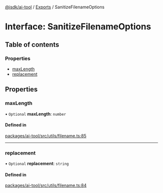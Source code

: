 [@isdk/ai-tool](../README.md) / [Exports](../modules.md) / SanitizeFilenameOptions

# Interface: SanitizeFilenameOptions

## Table of contents

### Properties

- [maxLength](SanitizeFilenameOptions.md#maxlength)
- [replacement](SanitizeFilenameOptions.md#replacement)

## Properties

### maxLength

• `Optional` **maxLength**: `number`

#### Defined in

[packages/ai-tool/src/utils/filename.ts:85](https://github.com/isdk/ai-tool.js/blob/c377a1408daee78a2484142b6d99ef7fbbec7c7c/src/utils/filename.ts#L85)

___

### replacement

• `Optional` **replacement**: `string`

#### Defined in

[packages/ai-tool/src/utils/filename.ts:84](https://github.com/isdk/ai-tool.js/blob/c377a1408daee78a2484142b6d99ef7fbbec7c7c/src/utils/filename.ts#L84)
